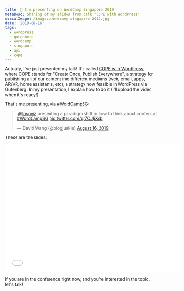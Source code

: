 ```yaml
---
title: 🎤 I'm presenting on WordCamp Singapore 2019!
metaDesc: Sharing of my slides from talk "COPE with WordPress"
socialImage: /images/wordcamp-singapore-2019.jpg
date: '2019-08-16'
tags:
  - wordpress
  - gutenberg
  - wordcamp
  - singapore
  - api
  - cope
---
```


Actually, I've just presented my talk! It's called [COPE with WordPress](https://2019.singapore.wordcamp.org/sessions/), where COPE stands for "Create Once, Publish Everywhere", a strategy for publishing all of our content into different mediums (web, email, apps, AR/VR, home assistants, etc), a strategy now feasible in WordPress via Gutenberg. In my presentation, I explain how to do it (I'll upload the video when it's ready!)

That's me presenting, via [#WordCampSG](https://twitter.com/hashtag/WordCampSG):

<blockquote class="twitter-tweet"><p lang="en" dir="ltr">.⁦<a href="https://twitter.com/losoviz?ref_src=twsrc%5Etfw">@losoviz</a>⁩ presenting a paradigm shift in how to think about content at <a href="https://twitter.com/hashtag/WordCampSG?src=hash&amp;ref_src=twsrc%5Etfw">#WordCampSG</a> <a href="https://t.co/gr7CJIjXsb">pic.twitter.com/gr7CJIjXsb</a></p>&mdash; David Wang (@blogjunkie) <a href="https://twitter.com/blogjunkie/status/1162185583596376064?ref_src=twsrc%5Etfw">August 16, 2019</a></blockquote> <script async src="https://platform.twitter.com/widgets.js" charset="utf-8"></script> 

These are the slides:

<iframe src="//slides.com/leoloso/cope-with-wp/embed" width="576" height="420" scrolling="no" frameborder="0" webkitallowfullscreen mozallowfullscreen allowfullscreen></iframe>

If you are in the conference right now, and you're interested in the topic, let's talk!